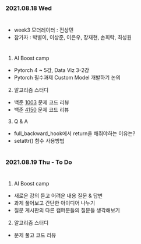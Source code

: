 ### 2021.08.18 Wed  

#
- week3 모더레이터 : 전상민
- 참가자 : 박별이, 이상준, 이은우, 장재현, 손희락, 최성원
#
1. AI Boost camp
- Pytorch 4 ~ 5강, Data Viz 3-2강
- Pytorch 필수과제 Custom Model 개발하기 논의

  
2. 알고리즘 스터디
- 백준 [1003](https://www.acmicpc.net/problem/1003) 문제 코드 리뷰  
- 백준 [4150](https://www.acmicpc.net/problem/4150) 문제 코드 리뷰

  
3. Q & A
- full_backward_hook에서 return을 해줘야하는 이유는?
- setattr() 함수 사용방법
  
#
### 2021.08.19 Thu - To Do 
#
1. AI Boost camp
- 새로운 강의 듣고 어려운 내용 질문 & 답변
- 과제 풀어보고 간단한 아이디어 나누기
- 질문 게시판의 다른 캠퍼분들의 질문들 생각해보기  


  
2. 알고리즘 스터디
- 문제 풀고 코드 리뷰
